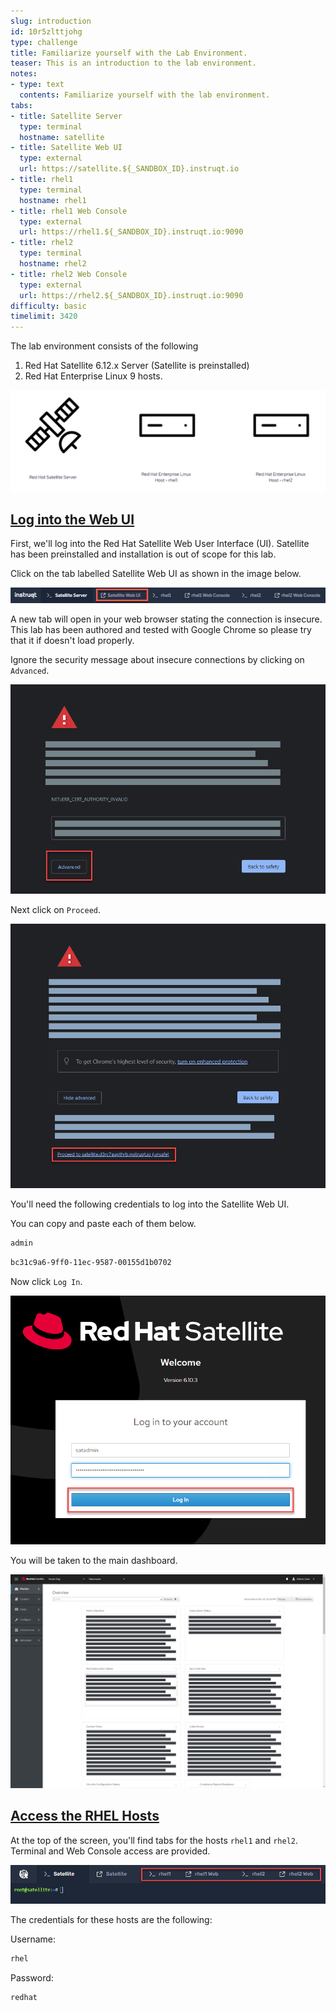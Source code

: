 ```yaml
---
slug: introduction
id: 10r5zlttjohg
type: challenge
title: Familiarize yourself with the Lab Environment.
teaser: This is an introduction to the lab environment.
notes:
- type: text
  contents: Familiarize yourself with the lab environment.
tabs:
- title: Satellite Server
  type: terminal
  hostname: satellite
- title: Satellite Web UI
  type: external
  url: https://satellite.${_SANDBOX_ID}.instruqt.io
- title: rhel1
  type: terminal
  hostname: rhel1
- title: rhel1 Web Console
  type: external
  url: https://rhel1.${_SANDBOX_ID}.instruqt.io:9090
- title: rhel2
  type: terminal
  hostname: rhel2
- title: rhel2 Web Console
  type: external
  url: https://rhel2.${_SANDBOX_ID}.instruqt.io:9090
difficulty: basic
timelimit: 3420
---
```

<!-- markdownlint-disable MD033 -->
The lab environment consists of the following

1) Red Hat Satellite 6.12.x Server (Satellite is preinstalled)
2) Red Hat Enterprise Linux 9 hosts.

<a href="#1">
 <img alt="An example image" src="../assets/satellite-basics-environment.png" />
</a>

<a href="#" class="lightbox" id="1">
 <img alt="An example image" src="../assets/satellite-basics-environment.png" />
</a>

## <ins>Log into the Web UI</ins>

First, we'll log into the Red Hat Satellite Web User Interface (UI). Satellite has been preinstalled and installation is out of scope for this lab.

Click on the tab labelled Satellite Web UI as shown in the image below.

<a href="#2">
 <img alt="An example image" src="../assets/satellite-tab.png" />
</a>

<a href="#" class="lightbox" id="2">
 <img alt="An example image" src="../assets/satellite-tab.png" />
</a>

A new tab will open in your web browser stating the connection is insecure. This lab has been authored and tested with Google Chrome so please try that it if doesn't load properly.

Ignore the security message about insecure connections by clicking on `Advanced`.

<a href="#3">
 <img alt="An example image" src="../assets/insecure-warning.png" />
</a>

<a href="#" class="lightbox" id="3">
 <img alt="An example image" src="../assets/insecure-warning.png" />
</a>

Next click on `Proceed`.

<a href="#4">
 <img alt="An example image" src="../assets/proceed.png" />
</a>

<a href="#" class="lightbox" id="4">
 <img alt="An example image" src="../assets/proceed.png" />
</a>

You'll need the following credentials to log into the Satellite Web UI.

You can copy and paste each of them below.

```bash
admin
```

```bash
bc31c9a6-9ff0-11ec-9587-00155d1b0702
```

Now click `Log In`.

<a href="#5">
 <img alt="An example image" src="../assets/webuilogin.png" />
</a>

<a href="#" class="lightbox" id="5">
 <img alt="An example image" src="../assets/webuilogin.png" />
</a>

You will be taken to the main dashboard.

<a href="#6">
 <img alt="An example image" src="../assets/main-menu.png" />
</a>

<a href="#" class="lightbox" id="6">
 <img alt="An example image" src="../assets/main-menu.png" />
</a>

## <ins>Access the RHEL Hosts</ins>

At the top of the screen, you'll find tabs for the hosts `rhel1` and `rhel2`. Terminal and Web Console access are provided.

<a href="#7">
 <img alt="An example image" src="../assets/hosts-tabs.png" />
</a>

<a href="#" class="lightbox" id="7">
 <img alt="An example image" src="../assets/hosts-tabs.png" />
</a>

The credentials for these hosts are the following:

Username:

```bash
rhel
```

Password:

```bash
redhat
```

<style>
.lightbox {
  display: none;
  position: fixed;
  justify-content: center;
  align-items: center;
  z-index: 999;
  top: 0;
  left: 0;
  right: 0;
  bottom: 0;
  padding: 1rem;
  background: rgba(0, 0, 0, 0.8);
}

.lightbox:target {
  display: flex;
}

.lightbox img {
  max-height: 100%;
}
</style>
